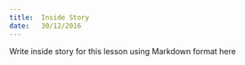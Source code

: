 ```yaml
---
title:  Inside Story
date:   30/12/2016
---
```


Write inside story for this lesson using Markdown format here